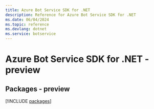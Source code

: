 ```yaml
---
title: Azure Bot Service SDK for .NET
description: Reference for Azure Bot Service SDK for .NET
ms.date: 06/04/2024
ms.topic: reference
ms.devlang: dotnet
ms.service: botservice
---
```

# Azure Bot Service SDK for .NET - preview
## Packages - preview
[!INCLUDE [packages](bot-service-index.md)]
